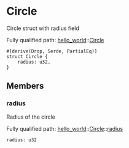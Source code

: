 # Circle

Circle struct with radius field

Fully qualified path: [hello_world](./hello_world.md)::[Circle](./hello_world-Circle.md)

<pre><code class="language-cairo">#[derive(Drop, Serde, PartialEq)]
struct Circle {
    radius: u32,
}</code></pre>

## Members

### radius

Radius of the circle

Fully qualified path: [hello_world](./hello_world.md)::[Circle](./hello_world-Circle.md)::[radius](./hello_world-Circle.md#radius)

<pre><code class="language-cairo">radius: u32</code></pre>


